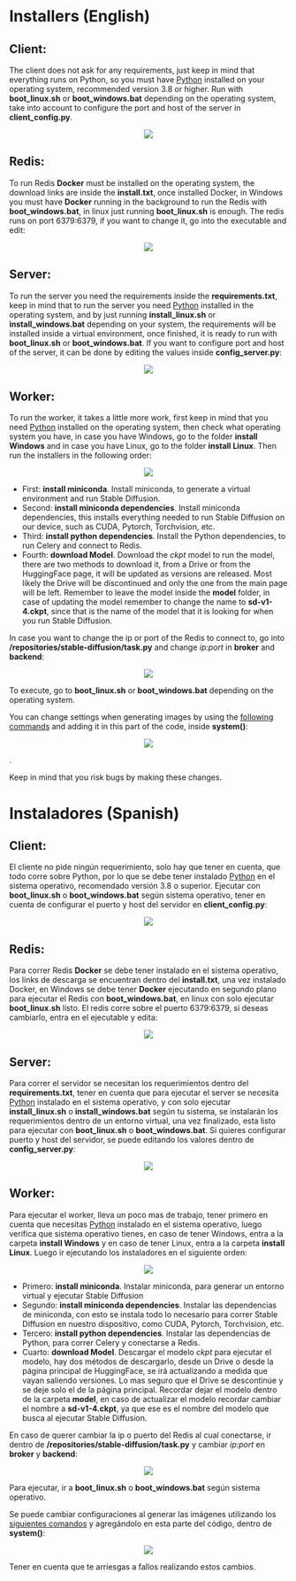 # Installers (English)
## Client:
The client does not ask for any requirements, just keep in mind that everything runs on Python, so you must have [Python](https://www.python.org/downloads/) installed on your operating system, recommended version 3.8 or higher. Run with **boot_linux.sh** or **boot_windows.bat** depending on the operating system, take into account to configure the port and host of the server in **client_config.py**.

<p align="center"><img src="https://i.ibb.co/RbjZY9F/Captura-de-pantalla-2022-12-08-122647.jpg)"/></p>

## Redis:
To run Redis **Docker** must be installed on the operating system, the download links are inside the **install.txt**, once installed Docker, in Windows you must have **Docker** running in the background to run the Redis with **boot_windows.bat**, in linux just running **boot_linux.sh** is enough. The redis runs on port 6379:6379, if you want to change it, go into the executable and edit:

<p align="center"><img src="https://i.ibb.co/wgw4WQN/redis-Config.jpg)"/></p>

## Server:
To run the server you need the requirements inside the **requirements.txt**, keep in mind that to run the server you need [Python](https://www.python.org/downloads/) installed in the operating system, and by just running **install_linux.sh** or **install_windows.bat** depending on your system, the requirements will be installed inside a virtual environment, once finished, it is ready to run with **boot_linux.sh** or **boot_windows.bat**.
If you want to configure port and host of the server, it can be done by editing the values inside **config_server.py**:

<p align="center"><img src="https://i.ibb.co/FHzm6k6/server-Config.jpg)"/></p>

## Worker:
To run the worker, it takes a little more work, first keep in mind that you need [Python](https://www.python.org/downloads/) installed on the operating system, then check what operating system you have, in case you have Windows, go to the folder **install Windows** and in case you have Linux, go to the folder **install Linux**.
Then run the installers in the following order:

<p align="center"><img src="https://i.ibb.co/wNbg3TK/worker-Install.jpg)"/></p>

- First: **install miniconda**. Install miniconda, to generate a virtual environment and run Stable Diffusion.
- Second: **install miniconda dependencies**. Install miniconda dependencies, this installs everything needed to run Stable Diffusion on our device, such as CUDA, Pytorch, Torchvision, etc.
- Third: **install python dependencies**. Install the Python dependencies, to run Celery and connect to Redis.
- Fourth: **download Model**. Download the *ckpt* model to run the model, there are two methods to download it, from a Drive or from the HuggingFace page, it will be updated as versions are released. Most likely the Drive will be discontinued and only the one from the main page will be left. Remember to leave the model inside the **model** folder, in case of updating the model remember to change the name to **sd-v1-4.ckpt**, since that is the name of the model that it is looking for when you run Stable Diffusion.

In case you want to change the ip or port of the Redis to connect to, go into **/repositories/stable-diffusion/task.py** and change *ip:port* in **broker** and **backend**:

<p align="center"><img src="https://i.ibb.co/KNvW6Bk/worker-config.jpg)"/></p>

To execute, go to **boot_linux.sh** or **boot_windows.bat** depending on the operating system.

You can change settings when generating images by using the [following commands](https://github.com/CompVis/stable-diffusion#reference-sampling-script) and adding it in this part of the code, inside **system()**:

<p align="center"><img src="https://i.ibb.co/g7jFWhV/SD-config.jpg"/></p>.

Keep in mind that you risk bugs by making these changes.

# Instaladores (Spanish)
## Client:
El cliente no pide ningún requerimiento, solo hay que tener en cuenta, que todo corre sobre Python, por lo que se debe tener instalado [Python](https://www.python.org/downloads/) en el sistema operativo, recomendado versión 3.8 o superior. Ejecutar con **boot_linux.sh** o **boot_windows.bat** según sistema operativo, tener en cuenta de configurar el puerto y host del servidor en **client_config.py**:

<p align="center"><img src="https://i.ibb.co/RbjZY9F/Captura-de-pantalla-2022-12-08-122647.jpg)"/></p>

## Redis:
Para correr Redis **Docker** se debe tener instalado en el sistema operativo, los links de descarga se encuentran dentro del **install.txt**, una vez instalado Docker, en Windows se debe tener **Docker** ejecutando en segundo plano para ejecutar el Redis con **boot_windows.bat**, en linux con solo ejecutar **boot_linux.sh** listo. El redis corre sobre el puerto 6379:6379, si deseas cambiarlo, entra en el ejecutable y edita:

<p align="center"><img src="https://i.ibb.co/wgw4WQN/redis-Config.jpg)"/></p>

## Server:
Para correr el servidor se necesitan los requerimientos dentro del **requirements.txt**, tener en cuenta que para ejecutar el server se necesita [Python](https://www.python.org/downloads/) instalado en el sistema operativo, y con solo ejecutar **install_linux.sh** o **install_windows.bat** según tu sistema, se instalarán los requerimientos dentro de un entorno virtual, una vez finalizado, esta listo para ejecutar con **boot_linux.sh** o **boot_windows.bat**.
Si quieres configurar puerto y host del servidor, se puede editando los valores dentro de **config_server.py**:

<p align="center"><img src="https://i.ibb.co/FHzm6k6/server-Config.jpg)"/></p>

## Worker:
Para ejecutar el worker, lleva un poco mas de trabajo, tener primero en cuenta que necesitas [Python](https://www.python.org/downloads/) instalado en el sistema operativo, luego verifica que sistema operativo tienes, en caso de tener Windows, entra a la carpeta **install Windows** y en caso de tener Linux, entra a la carpeta **install Linux**.
Luego ir ejecutando los instaladores en el siguiente orden:

<p align="center"><img src="https://i.ibb.co/wNbg3TK/worker-Install.jpg)"/></p>

- Primero: **install miniconda**. Instalar miniconda, para generar un entorno virtual y ejecutar Stable Diffusion
- Segundo: **install miniconda dependencies**. Instalar las dependencias de miniconda, con esto se instala todo lo necesario para correr Stable Diffusion en nuestro dispositivo, como CUDA, Pytorch, Torchvision, etc.
- Tercero: **install python dependencies**. Instalar las dependencias de Python, para correr Celery y conectarse a Redis.
- Cuarto: **download Model**. Descargar el modelo *ckpt* para ejecutar el modelo, hay dos métodos de descargarlo, desde un Drive o desde la página principal de HuggingFace, se irá actualizando a medida que vayan saliendo versiones. Lo mas seguro que el Drive se descontinúe y se deje solo el de la página principal. Recordar dejar el modelo dentro de la carpeta **model**, en caso de actualizar el modelo recordar cambiar el nombre a **sd-v1-4.ckpt**, ya que ese es el nombre del modelo que busca al ejecutar Stable Diffusion.

En caso de querer cambiar la ip o puerto del Redis al cual conectarse, ir dentro de **/repositories/stable-diffusion/task.py** y cambiar *ip:port* en **broker** y **backend**:

<p align="center"><img src="https://i.ibb.co/KNvW6Bk/worker-config.jpg)"/></p>

Para ejecutar, ir a **boot_linux.sh** o **boot_windows.bat** según sistema operativo.

Se puede cambiar configuraciones al generar las imágenes utilizando los [siguientes comandos](https://github.com/CompVis/stable-diffusion#reference-sampling-script) y agregándolo en esta parte del código, dentro de **system()**:

<p  align="center"><img  src="https://i.ibb.co/g7jFWhV/SD-config.jpg"/></p>

Tener en cuenta que te arriesgas a fallos realizando estos cambios.